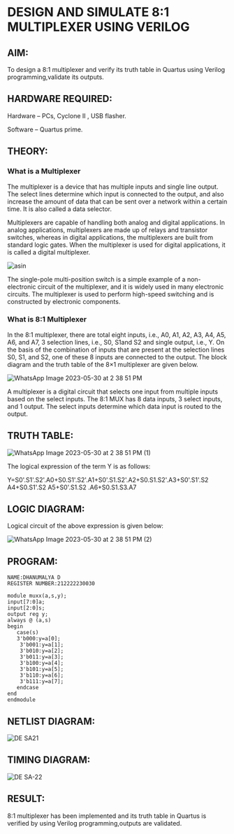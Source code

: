 # DESIGN AND SIMULATE 8:1 MULTIPLEXER USING VERILOG

## AIM:

To design a 8:1 multiplexer and verify its truth table in Quartus using Verilog programming,validate its outputs.

## HARDWARE REQUIRED:

Hardware – PCs, Cyclone II , USB flasher.

Software – Quartus prime.

## THEORY:

### What is a Multiplexer

The multiplexer is a device that has multiple inputs and single line output. The select lines determine which input is connected to the output, and also increase the amount of data that can be sent over a network within a certain time. It is also called a data selector.

Multiplexers are capable of handling both analog and digital applications. In analog applications, multiplexers are made up of relays and transistor switches, whereas in digital applications, the multiplexers are built from standard logic gates. When the multiplexer is used for digital applications, it is called a digital multiplexer.

![asin](https://github.com/Dhanudhanaraj/Simulation-project--Digital-Electronics/assets/119218812/0d9bc980-f33b-4d49-a541-67c1eeece039)

The single-pole multi-position switch is a simple example of a non-electronic circuit of the multiplexer, and it is widely used in many electronic circuits. The multiplexer is used to perform high-speed switching and is constructed by electronic components.

### What is 8:1 Multiplexer

In the 8:1 multiplexer, there are total eight inputs, i.e., A0, A1, A2, A3, A4, A5, A6, and A7, 3 selection lines, i.e., S0, S1and S2 and single output, i.e., Y. On the basis of the combination of inputs that are present at the selection lines S0, S1, and S2, one of these 8 inputs are connected to the output. The block diagram and the truth table of the 8×1 multiplexer are given below.

![WhatsApp Image 2023-05-30 at 2 38 51 PM](https://github.com/Dhanudhanaraj/Simulation-project--Digital-Electronics/assets/119218812/64a99148-fe92-4569-a456-9c540d283470)

A multiplexer is a digital circuit that selects one input from multiple inputs based on the select inputs. The 8:1 MUX has 8 data inputs, 3 select inputs, and 1 output. The select inputs determine which data input is routed to the output. 

## TRUTH TABLE:

![WhatsApp Image 2023-05-30 at 2 38 51 PM (1)](https://github.com/Dhanudhanaraj/Simulation-project--Digital-Electronics/assets/119218812/1e1dfc6d-e377-4130-9950-127b0aeed3e6)

The logical expression of the term Y is as follows:

Y=S0'.S1'.S2'.A0+S0.S1'.S2'.A1+S0'.S1.S2'.A2+S0.S1.S2'.A3+S0'.S1'.S2 A4+S0.S1'.S2 A5+S0'.S1.S2 .A6+S0.S1.S3.A7

## LOGIC DIAGRAM:

Logical circuit of the above expression is given below:

![WhatsApp Image 2023-05-30 at 2 38 51 PM (2)](https://github.com/Dhanudhanaraj/Simulation-project--Digital-Electronics/assets/119218812/c976e4aa-822a-4f18-a228-43c6e2fb841d)

## PROGRAM:

```
NAME:DHANUMALYA D
REGISTER NUMBER:212222230030

module muxx(a,s,y);
input[7:0]a;
input[2:0]s;
output reg y;
always @ (a,s)
begin
   case(s)
   3'b000:y=a[0];
	3'b001:y=a[1];
	3'b010:y=a[2];
	3'b011:y=a[3];
	3'b100:y=a[4];
	3'b101:y=a[5];
	3'b110:y=a[6];
	3'b111:y=a[7];
   endcase
end
endmodule

```
## NETLIST DIAGRAM:

![DE SA21](https://github.com/Dhanudhanaraj/Simulation-project--Digital-Electronics/assets/119218812/5295fd6a-587a-494c-bc77-194905bb629d)

## TIMING DIAGRAM:

![DE SA-22](https://github.com/Dhanudhanaraj/Simulation-project--Digital-Electronics/assets/119218812/ad1554d3-cec3-4b65-a39e-74d25ec2289e)

## RESULT:

8:1 multiplexer has been implemented and its truth table in Quartus is verified by using Verilog programming,outputs are validated.
